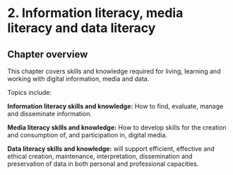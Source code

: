 # 2. Information literacy, media literacy and data literacy

## Chapter overview

This chapter covers skills and knowledge required for living, learning and working with digital information, media and data.
 
Topics include:
 
**Information literacy skills and knowledge:** How to find, evaluate, manage and disseminate information.
 
**Media literacy skills and knowledge:** How to develop skills for the creation and consumption of, and participation in, digital media.
 
**Data literacy skills and knowledge:** will support efficient, effective and ethical creation, maintenance, interpretation, dissemination and preservation of data in both personal and professional capacities.
